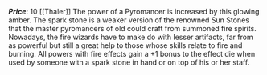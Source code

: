 ***Price***: 10 [[Thaler]]
The power of a Pyromancer is increased by this glowing amber. The spark stone is a weaker version of the renowned Sun Stones that the master pyromancers of old could craft from summoned fire spirits. Nowadays, the fire wizards have to make do with lesser artifacts, far from as powerful but still a great help to those whose skills relate to fire and burning. All powers with fire effects gain a +1 bonus to the effect die when used by someone with a spark stone in hand or on top of his or her staff.
